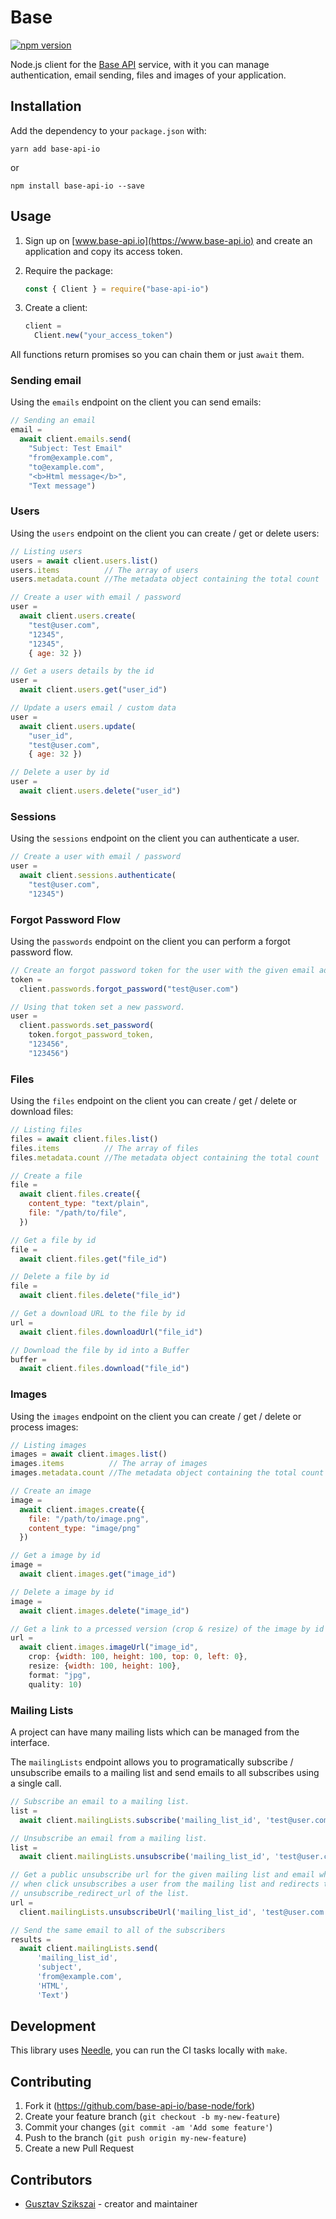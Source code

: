 # Base

[![npm version](https://badge.fury.io/js/base-api-io.svg)](https://badge.fury.io/js/base-api-io)

Node.js client for the [Base API](https://www.base-api.io) service, with it you
can manage authentication, email sending, files and images of your application.

## Installation

Add the dependency to your `package.json` with:

`yarn add base-api-io`

or

`npm install base-api-io --save`

## Usage

1. Sign up on [www.base-api.io](https://www.base-api.io) and create an
   application and copy its access token.

2. Require the package:

   ```javascript
   const { Client } = require("base-api-io")
   ```

3. Create a client:

   ```javascript
   client =
     Client.new("your_access_token")
   ```

All functions return promises so you can chain them or just `await` them.

### Sending email

Using the `emails` endpoint on the client you can send emails:

```javascript
// Sending an email
email =
  await client.emails.send(
    "Subject: Test Email"
    "from@example.com",
    "to@example.com",
    "<b>Html message</b>",
    "Text message")
```

### Users

Using the `users` endpoint  on the client you can create / get or delete users:

```javascript
// Listing users
users = await client.users.list()
users.items          // The array of users
users.metadata.count //The metadata object containing the total count

// Create a user with email / password
user =
  await client.users.create(
    "test@user.com",
    "12345",
    "12345",
    { age: 32 })

// Get a users details by the id
user =
  await client.users.get("user_id")

// Update a users email / custom data
user =
  await client.users.update(
    "user_id",
    "test@user.com",
    { age: 32 })

// Delete a user by id
user =
  await client.users.delete("user_id")
```

### Sessions

Using the `sessions` endpoint on the client you can authenticate a user.

```javascript
// Create a user with email / password
user =
  await client.sessions.authenticate(
    "test@user.com",
    "12345")
```

### Forgot Password Flow

Using the `passwords` endpoint on the client you can perform a forgot password flow.

```javascript
// Create an forgot password token for the user with the given email address.
token =
  client.passwords.forgot_password("test@user.com")

// Using that token set a new password.
user =
  client.passwords.set_password(
    token.forgot_password_token,
    "123456",
    "123456")
```

### Files

Using the `files` endpoint on the client you can create / get / delete or download files:

```javascript
// Listing files
files = await client.files.list()
files.items          // The array of files
files.metadata.count //The metadata object containing the total count

// Create a file
file =
  await client.files.create({
    content_type: "text/plain",
    file: "/path/to/file",
  })

// Get a file by id
file =
  await client.files.get("file_id")

// Delete a file by id
file =
  await client.files.delete("file_id")

// Get a download URL to the file by id
url =
  await client.files.downloadUrl("file_id")

// Download the file by id into a Buffer
buffer =
  await client.files.download("file_id")
```

### Images

Using the `images` endpoint on the client you can create / get / delete or process images:

```javascript
// Listing images
images = await client.images.list()
images.items          // The array of images
images.metadata.count //The metadata object containing the total count

// Create an image
image =
  await client.images.create({
    file: "/path/to/image.png",
    content_type: "image/png"
  })

// Get a image by id
image =
  await client.images.get("image_id")

// Delete a image by id
image =
  await client.images.delete("image_id")

// Get a link to a prcessed version (crop & resize) of the image by id
url =
  await client.images.imageUrl("image_id",
    crop: {width: 100, height: 100, top: 0, left: 0},
    resize: {width: 100, height: 100},
    format: "jpg",
    quality: 10)
```

### Mailing Lists

A project can have many mailing lists which can be managed from the interface.

The `mailingLists` endpoint allows you to programatically subscribe / unsubscribe
emails to a mailing list and send emails to all subscribes using a single call.

```javascript
// Subscribe an email to a mailing list.
list =
  await client.mailingLists.subscribe('mailing_list_id', 'test@user.com')

// Unsubscribe an email from a mailing list.
list =
  await client.mailingLists.unsubscribe('mailing_list_id', 'test@user.com')

// Get a public unsubscribe url for the given mailing list and email which
// when click unsubscribes a user from the mailing list and redirects to the
// unsubscribe_redirect_url of the list.
url =
  client.mailingLists.unsubscribeUrl('mailing_list_id', 'test@user.com')

// Send the same email to all of the subscribers
results =
  await client.mailingLists.send(
      'mailing_list_id',
      'subject',
      'from@example.com',
      'HTML',
      'Text')
```

## Development

This library uses [Needle](https://www.npmjs.com/package/needle), you can run the CI tasks locally with `make`.

## Contributing

1. Fork it (<https://github.com/base-api-io/base-node/fork>)
2. Create your feature branch (`git checkout -b my-new-feature`)
3. Commit your changes (`git commit -am 'Add some feature'`)
4. Push to the branch (`git push origin my-new-feature`)
5. Create a new Pull Request

## Contributors

- [Gusztav Szikszai](https://github.com/gdotdesign) - creator and maintainer
